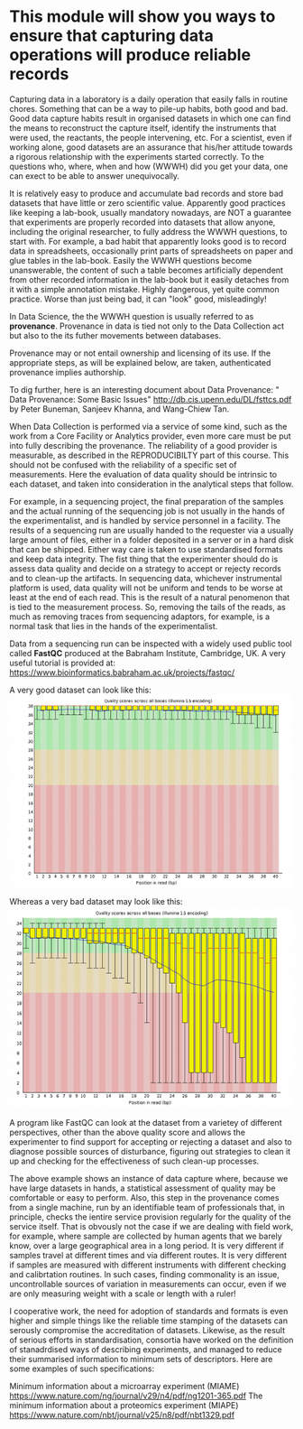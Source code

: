 
This module will show you ways to ensure that capturing data operations will produce reliable records
=====================================================================================================

Capturing data in a laboratory is a daily operation that easily falls in routine chores. Something 
that can be a way to pile-up habits, both good and bad. Good data capture habits result in organised 
datasets in which one can find the means to reconstruct the capture itself, identify the instruments 
that were used, the reactants, the people intervening, etc. For a scientist, even if working alone, 
good datasets are an assurance that his/her attitude towards a rigorous relationship with the experiments 
started correctly. To the questions who, where, when and how (WWWH) did you get your data, one can exect to be 
able to answer unequivocally. 

It is relatively easy to produce and accumulate bad records and store bad datasets that have little 
or zero scientific value. Apparently good practices like keeping a lab-book, usually mandatory nowadays, 
are NOT a guarantee that experiments are properly recorded into datasets that allow anyone, including
the original researcher, to fully address the WWWH questions, to start with. For example, a bad habit 
that apparently looks good is to record data in spreadsheets, occasionally print parts of spreadsheets on 
paper and glue tables in the lab-book. Easily the WWWH questions become unanswerable, the content of such a 
table becomes artificially dependent from other recorded information in the lab-book but it easily detaches 
from it with a simple annotation mistake. Highly dangerous, yet quite common practice. Worse than just 
being bad, it can "look" good, misleadingly!

In Data Science, the the WWWH question is usually referred to as **provenance**. Provenance in data is tied 
not only to the Data Collection act but also to the its futher movements between databases. 

Provenance may or not entail ownership and licensing of its use. If the appropriate steps, as will be explained below, 
are taken, authenticated provenance implies authorship. 

To dig further, here is an interesting document about Data Provenance: "
Data Provenance: Some Basic Issues" http://db.cis.upenn.edu/DL/fsttcs.pdf by
Peter Buneman, Sanjeev Khanna, and Wang-Chiew Tan.
 

When Data Collection is performed via a service of some kind, such as the work from a Core Facility or Analytics 
provider, even more care must be put into fully describing the provenance. The reliability of a good provider is
measurable, as described in the REPRODUCIBILTY part of this course. This should not be confused with the reliability of 
a specific set of measurements. Here the evaluation of data quality should be intrinsic to each dataset, and taken into 
consideration in the analytical steps that follow.

For example, in a sequencing project, the final preparation of the samples and the actual running of the sequencing 
job is not usually in the hands of the experimentalist, and is handled by service personnel in a facility. The results 
of a sequencing run are usually handed to the requester via a usually large amount of files, either in a folder deposited 
in a server or in a hard disk that can be shipped. Either way care is taken to use standardised formats and keep data 
integrity. The fist thing that the experimenter should do is assess data quality and decide on a strategy to accept or
rejecty records and to clean-up the artifacts. In sequencing data, whichever instrumental platform is used, data quality 
will not be uniform and tends to be worse at least at the end of each read. This is the result of a natural penomenon 
that is tied to the measurement process. So, removing the tails of the reads, as much as removing traces from sequencing 
adaptors, for example, is a normal task that lies in the hands of the experimentalist.

Data from a sequencing run can be inspected with a widely used public tool called **FastQC** produced at the Babraham 
Institute, Cambridge, UK. A very useful tutorial is provided at: https://www.bioinformatics.babraham.ac.uk/projects/fastqc/ 

A very good dataset can look like this:
<a name="fastqc1"></a>
![fastqc1](fastqc-1.png)


Whereas a very bad dataset may look like this:
<a name="fastqc2" ></a> 
![fastqc2](fastqc-2.png)

A program like FastQC can look at the dataset from a varietey of different perspectives, other than the above quality score 
and allows the experimenter to find support for accepting or rejecting a dataset and also to diagnose possible sources of
disturbance, figuring out strategies to clean it up and checking for the effectiveness of such clean-up processes.

The above example shows an instance of data capture where, because we have large datasets in hands, a statistical assessment
of quality may be comfortable or easy to perform. Also, this step in the provenance comes from a single machine, run by
an identifiable team of professionals that, in principle, checks the ientire service provision regularly for the quality
of the service itself. That is obvously not the case if we are dealing with field work, for example, where sample are collected 
by human agents that we barely know, over a large geographical area in a long period. It is very different if samples travel 
at different times and via different routes. It is very different if samples are measured with different instruments with 
different checking and calibrtation routines. In such cases, finding commonality is an issue, uncontrollable sources of variation 
in measurements can occur, even if we are only measuring weight with a scale or length with a ruler!

I cooperative work, the need for adoption of standards and formats is even higher and simple things like the reliable time 
stamping of the datasets can serously compromise the accreditation of datasets. Likewise, as the result of serious efforts in 
standardisation, consortia have worked on the definition of stanadrdised ways of describing experiments, and managed to reduce 
their summarised information to minimum sets of descriptors. Here are some examples  of such specifications:

Minimum information about a microarray experiment (MIAME) https://www.nature.com/ng/journal/v29/n4/pdf/ng1201-365.pdf
The minimum information about a proteomics experiment (MIAPE) https://www.nature.com/nbt/journal/v25/n8/pdf/nbt1329.pdf 
